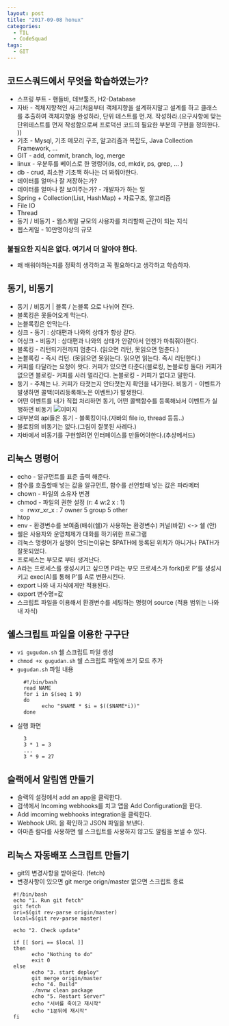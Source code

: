 ```yaml
---
layout: post
title: "2017-09-08 honux"
categories:
  - TIL
  - CodeSquad
tags:
  - GIT
---
```


## 코드스쿼드에서 무엇을 학습하였는가?
* 스프링 부트 - 핸들바, 데브툴즈, H2-Database
* 자바  - 겍체지향적인 사고(처음부터 객체지향을 설계하지말고 설계를 하고 클래스를 추출하여 객체지향을 완성하라, 단위 테스트를 먼.저. 작성하라.(요구사항에 맞는 단위테스트를 먼저 작성함으로써 프로덕션 코드의 필요한 부분의 구현을 정의한다. ))
* 기초 - Mysql, 기초 메모리 구조, 알고리즘과 복잡도, Java Collection Framework, ...
* GIT - add, commit, branch, log, merge
* linux - 우분투를 베이스로 한 명렁어(ls, cd, mkdir, ps, grep, ... )
* db - crud, 최소한 기초책 하나는 더 봐줘야한다.
* 데이터를 얼마나 잘 저장하는가?
* 데이터를 얼마나 잘 보여주는가? - 개발자가 하는 일
* Spring + Collection(List, HashMap) + 자료구조, 알고리즘
* File IO
* Thread
* 동기 / 비동기 - 웹스케일 규모의 사용자를 처리할때 근간이 되는 지식
* 웹스케일 - 10만명이상의 규모

### 불필요한 지식은 없다. 여기서 더 알아야 한다.
* 왜 배워야하는지를 정확히 생각하고 꼭 필요하다고 생각하고 학습하자.

## 동기, 비동기
* 동기 / 비동기 | 블록 / 논블록 으로 나뉘어 진다.
* 블록킹은 못들어오게 막는다.
* 논블록킹은 안막는다.
* 싱크 - 동기 : 상대편과 나와의 상태가 항상 같다.
* 어싱크 - 비동기 : 상대편과 나와의 상태가 안같아서 언젠가 마춰줘야한다.
* 블록킹 - 리턴되기전까지 멈춘다. (읽으면 리턴, 못읽으면 멈춘다.)
* 논블록킹 - 즉시 리턴. (못읽으면 못읽는다. 읽으면 읽는다. 즉시 리턴한다.)
* 커피를 타달라는 요청이 왓다. 커피가 있으면 타준다(블로킹, 논블로킹 둘다) 커피가 없으면 블로킹- 커피를 사러 멀리간다. 논블로킹 - 커피가 없다고 말한다.
* 동기 - 주체는 나. 커피가 타졋는지 안타졋는지 확인을 내가한다. 비동기 - 이벤트가 발생하면 콜백(미리등록해노은 이벤트)가 발생한다.
* 어떤 이벤트를 내가 직접 처리하면 동기, 어떤 콜백함수를 등록해놔서 이벤트가 실행하면 비동기
![이미지](http://img1.daumcdn.net/thumb/R1920x0/?fname=http%3A%2F%2Fcfile6.uf.tistory.com%2Fimage%2F9947B63359A87B39336D07)
* 대부분의 api들은 동기 - 블록킹이다.(자바의 file io, thread 등등..)
* 블로킹의 비동기는 없다.(그림이 잘못된 사례다.)
* 자바에서 비동기를 구현할려면 인터페이스를 만들어야한다.(추상메서드)

## 리눅스 명령어
* echo - 알규먼트를 표준 출력 해준다.
* 함수를 호출할때 넣는 값을 알규먼트, 함수를 선언할때 넣는 값은 파라메터
* chown - 파일의 소유자 변경
* chmod - 파일의 권한 설정 (r: 4 w:2 x : 1)
  * rwxr_xr_x : 7 owner 5 group 5 other
* htop
* env - 환경변수를 보여줌(배쉬(쉘)가 사용하는 환경변수) 커널(바깥) <-> 쉘 (안)
* 쉘은 사용자와 운영체제가 대화를 하기위한 프로그램
* 리눅스 명령어가 실행이 안되는이유는 $PATH에 등록된 위치가 아니거나 PATH가 잘못되었다.
* 프로세스는 부모로 부터 생겨난다.
* A라는 프로세스를 생성시키고 싶으면 P라는 부모 프로세스가 fork()로 P'를 생성시키고 exec(A)를 통해 P'를  A로 변환시킨다.
* export 나와 내 자식에게만 적용된다.
* export 변수명=값
* 스크립트 파일을 이용해서 환경변수를 세팅하는 명령어 source (적용 범위는 나와 내 자식)

## 쉘스크립트 파일을 이용한 구구단
* ```vi gugudan.sh``` 쉘 스크립트 파일 생성
* ```chmod +x gugudan.sh``` 쉘 스크립트 파일에 쓰기 모드 추가
* ```gugudan.sh``` 파일 내용
  ```
    #!/bin/bash
    read NAME
    for i in $(seq 1 9)
    do
          echo "$NAME * $i = $(($NAME*i))"
    done
  ```
* 실행 화면
  ```
    3
    3 * 1 = 3
    ...
    3 * 9 = 27
  ```

## 슬랙에서 알림앱 만들기
* 슬랙의 설정에서 add an app을 클릭한다.
* 검색에서 Incoming webhooks를 치고 앱을 Add Configuration을 한다.
* Add imcoming webhooks integration을 클릭한다.
* Webhook URL 을 확인하고 JSON 파일을 보낸다.
* 아마존 람다를 사용하면 쉘 스크립트를 사용하지 않고도 알림을 보낼 수 있다.

## 리눅스 자동배포 스크립트 만들기
* git의 변경사항을 받아온다. (fetch)
* 변경사항이 있으면 git merge orign/master 없으면 스크립트 종료
```
  #!/bin/bash
  echo "1. Run git fetch"
  git fetch
  ori=$(git rev-parse origin/master)
  local=$(git rev-parse master)

  echo "2. Check update"

  if [[ $ori == $local ]]
  then
        echo "Nothing to do"
        exit 0
  else
        echo "3. start deploy"
        git merge origin/master
        echo "4. Build"
        ./mvnw clean package
        echo "5. Restart Server"
        echo "서버를 죽이고 재시작"
        echo "1분뒤에 재시작"
  fi
```
